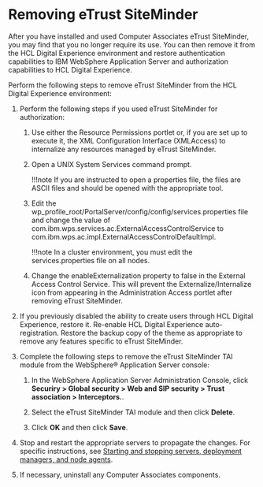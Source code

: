 # Removing eTrust SiteMinder

After you have installed and used Computer Associates eTrust SiteMinder, you may find that you no longer require its use. You can then remove it from the HCL Digital Experience environment and restore authentication capabilities to IBM WebSphere Application Server and authorization capabilities to HCL Digital Experience.

Perform the following steps to remove eTrust SiteMinder from the HCL Digital Experience environment:

1.  Perform the following steps if you used eTrust SiteMinder for authorization:

    1.  Use either the Resource Permissions portlet or, if you are set up to execute it, the XML Configuration Interface (XMLAccess) to internalize any resources managed by eTrust SiteMinder.

    2.  Open a UNIX System Services command prompt.

        !!!note
            If you are instructed to open a properties file, the files are ASCII files and should be opened with the appropriate tool.

    3.  Edit the wp_profile_root/PortalServer/config/config/services.properties file and change the value of com.ibm.wps.services.ac.ExternalAccessControlService to com.ibm.wps.ac.impl.ExternalAccessControlDefaultImpl.

        !!!note
            In a cluster environment, you must edit the services.properties file on all nodes.

    4.  Change the enableExternalization property to false in the External Access Control Service. This will prevent the Externalize/Internalize icon from appearing in the Administration Access portlet after removing eTrust SiteMinder.

2.  If you previously disabled the ability to create users through HCL Digital Experience, restore it. Re-enable HCL Digital Experience auto-registration. Restore the backup copy of the theme as appropriate to remove any features specific to eTrust SiteMinder.

3.  Complete the following steps to remove the eTrust SiteMinder TAI module from the WebSphere® Application Server console:

    1.  In the WebSphere Application Server Administration Console, click **Securiry > Global security > Web and SIP security > Trust association > Interceptors.**.

    2.  Select the eTrust SiteMinder TAI module and then click **Delete**.

    3.  Click **OK** and then click **Save**.

4.  Stop and restart the appropriate servers to propagate the changes. For specific instructions, see [Starting and stopping servers, deployment managers, and node agents](../../../stopstart.md).

5.  If necessary, uninstall any Computer Associates components.



